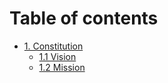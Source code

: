 # Table of contents

* [1. Constitution](README.md)
  * [1.1 Vision](1.-constitution/1.1-vision.md)
  * [1.2 Mission](1.-constitution/1.2-mission.md)
